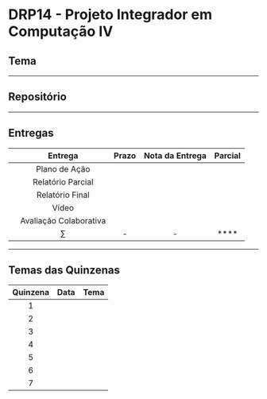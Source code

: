 # DRP14 - Projeto Integrador em Computação IV

## Tema


---

## Repositório


---

## Entregas

|     | Entrega | Prazo | Nota da Entrega | Parcial |
|:---:|:---:|:-----:|:---:|:---:|
|  | Plano de Ação |  |  |  |
|  | Relatório Parcial |  |  |  |
|  | Relatório Final |  |  |  |
|  | Vídeo |  |  |  |
|  | Avaliação Colaborativa |  |  |  |
|  | $\sum$ | - | - | **** |

---

## Temas das Quinzenas

| Quinzena | Data | Tema |
|:---:|:---:|:---|
| 1 |  |  |
| 2 |  |  |
| 3 |  |  |
| 4 |  |  |
| 5 |  |  |
| 6 |  |  |
| 7 |  |  |